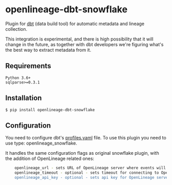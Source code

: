 # openlineage-dbt-snowflake

Plugin for [dbt](https://github.com/fishtown-analytics/dbt) (data build tool) for automatic metadata and lineage collection.

This integration is experimental, and there is high possibility that it will change in the future, 
as together with dbt developers we're figuring what's the best way to extract metadata from it.

## Requirements

```
Python 3.6+
sqlparse>=0.3.1
```

## Installation

```
$ pip install openlineage-dbt-snowflake
```

## Configuration

You need to configure dbt's [profiles.yaml](https://docs.getdbt.com/dbt-cli/configure-your-profile) file.
To use this plugin you need to use type: openlineage_snowflake.

It handles the same configuration flags as original snowflake plugin, with the addition of OpenLineage related ones:

```bash
    openlineage_url - sets URL of OpenLineage server where events will be pushed
    openlineage_timeout - optional - sets timeout for connecting to OpenLineage server. By default it's set to 5 seconds.
    openlineage_api_key - optional - sets api key for OpenLineage server
```
